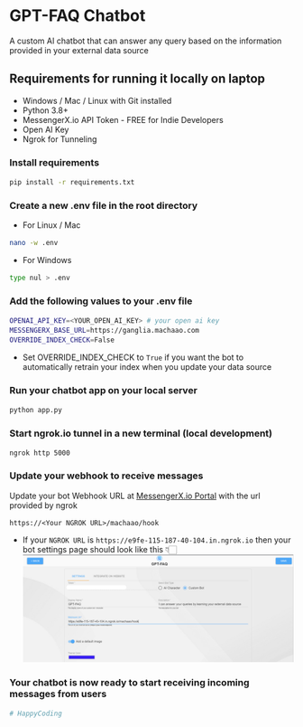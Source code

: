 # GPT-FAQ Chatbot
A custom AI chatbot that can answer any query based on the information provided in your external data source 
## Requirements for running it locally on laptop ##
* Windows / Mac / Linux with Git installed
* Python 3.8+
* MessengerX.io API Token - FREE for Indie Developers
* Open AI Key
* Ngrok for Tunneling 

### Install requirements ###
```bash
pip install -r requirements.txt
```

### Create a new .env file in the root directory ###
* For Linux / Mac
```bash
nano -w .env
```

* For Windows
```bash
type nul > .env 
```

### Add the following values to your .env file
```bash
OPENAI_API_KEY=<YOUR_OPEN_AI_KEY> # your open ai key
MESSENGERX_BASE_URL=https://ganglia.machaao.com
OVERRIDE_INDEX_CHECK=False 
```
* Set OVERRIDE_INDEX_CHECK to ```True``` if you want the bot to automatically 
 retrain your index when you update your data source

### Run your chatbot app on your local server
```bash
python app.py
```

### Start ngrok.io tunnel in a new terminal (local development) ###
```
ngrok http 5000
```

### Update your webhook to receive messages ###
Update your bot Webhook URL at [MessengerX.io Portal](https://portal.messengerx.io) with the url provided by ngrok
```
https://<Your NGROK URL>/machaao/hook
```

* If your ```NGROK URL``` is ```https://e9fe-115-187-40-104.in.ngrok.io``` then your bot 
settings page should look like this 👇🏻
![figure](/assets/mx_bot.png)

### Your chatbot is now ready to start receiving incoming messages from users
```bash
# HappyCoding
```

